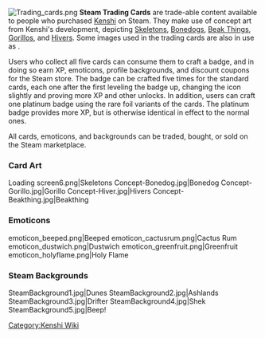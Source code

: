 ![](Trading_cards.png "Trading_cards.png") **Steam Trading Cards** are
trade-able content available to people who purchased
[Kenshi](Kenshi.md "wikilink") on Steam. They make use of concept art from
Kenshi's development, depicting [Skeletons](Skeleton.md "wikilink"),
[Bonedogs](Bonedog.md "wikilink"), [Beak Things](Beak_Thing.md "wikilink"),
[Gorillos](Gorillo.md "wikilink"), and [Hivers](Hive.md "wikilink"). Some
images used in the trading cards are also in use as [](Loading_Screen.md).

Users who collect all five cards can consume them to craft a badge, and
in doing so earn XP, emoticons, profile backgrounds, and discount
coupons for the Steam store. The badge can be crafted five times for the
standard cards, each one after the first leveling the badge up, changing
the icon slightly and proving more XP and other unlocks. In addition,
users can craft one platinum badge using the rare foil variants of the
cards. The platinum badge provides more XP, but is otherwise identical
in effect to the normal ones.

All cards, emoticons, and backgrounds can be traded, bought, or sold on
the Steam marketplace.

### Card Art

Loading screen6.png\|Skeletons Concept-Bonedog.jpg\|Bonedog
Concept-Gorillo.jpg\|Gorillo Concept-Hiver.jpg\|Hivers
Concept-Beakthing.jpg\|Beakthing

### Emoticons

emoticon_beeped.png\|Beeped emoticon_cactusrum.png\|Cactus Rum
emoticon_dustwich.png\|Dustwich emoticon_greenfruit.png\|Greenfruit
emoticon_holyflame.png\|Holy Flame

### Steam Backgrounds

SteamBackground1.jpg\|Dunes SteamBackground2.jpg\|Ashlands
SteamBackground3.jpg\|Drifter SteamBackground4.jpg\|Shek
SteamBackground5.jpg\|Beep!

[Category:Kenshi Wiki](Category:Kenshi_Wiki "wikilink")
